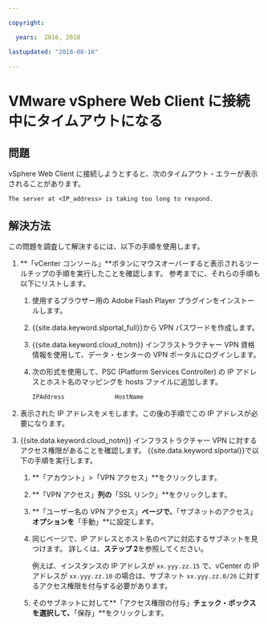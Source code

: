 ```yaml
---

copyright:

  years:  2016, 2018

lastupdated: "2018-08-16"

---
```


# VMware vSphere Web Client に接続中にタイムアウトになる

## 問題
vSphere Web Client に接続しようとすると、次のタイムアウト・エラーが表示されることがあります。

`The server at <IP_address> is taking too long to respond.`

## 解決方法
この問題を調査して解決するには、以下の手順を使用します。

1. **「vCenter コンソール」**ボタンにマウスオーバーすると表示されるツールチップの手順を実行したことを確認します。 参考までに、それらの手順も以下にリストします。   
   1. 使用するブラウザー用の Adobe Flash Player プラグインをインストールします。   
   2. {{site.data.keyword.slportal_full}}から VPN パスワードを作成します。    
   3. {{site.data.keyword.cloud_notm}} インフラストラクチャー VPN 資格情報を使用して、データ・センターの VPN ポータルにログインします。    
   4. 次の形式を使用して、PSC (Platform Services Controller) の IP アドレスとホスト名のマッピングを hosts ファイルに追加します。

      ```javascript
      IPAddress              HostName
      ```

2. 表示された IP アドレスをメモします。この後の手順でこの IP アドレスが必要になります。
3. {{site.data.keyword.cloud_notm}} インフラストラクチャー VPN に対するアクセス権限があることを確認します。 {{site.data.keyword.slportal}}で以下の手順を実行します。
   1. **「アカウント」>「VPN アクセス」**をクリックします。
   2. **「VPN アクセス」**列の**「SSL リンク」**をクリックします。
   3. **「ユーザー名の VPN アクセス」**ページで、**「サブネットのアクセス」**オプションを**「手動」**に設定します。
   4. 同じページで、IP アドレスとホスト名のペアに対応するサブネットを見つけます。 詳しくは、**ステップ 2**を参照してください。    

      例えば、インスタンスの IP アドレスが `xx.yyy.zz.15` で、vCenter の IP アドレスが `xx.yyy.zz.10` の場合は、サブネット `xx.yyy.zz.0/26` に対するアクセス権限を付与する必要があります。

   5. そのサブネットに対して**「アクセス権限の付与」**チェック・ボックスを選択して、**「保存」**をクリックします。
